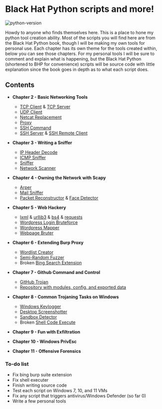 # Black Hat Python scripts and more!

![python-version](https://github.com/edoardottt/images/blob/main/black-hat-python-code/python-version.svg)

Howdy to anyone who finds themselves here. This is a place to hone my python tool creation ability. Most of the scripts you will find here are from the Black Hat Python book, though I will be making my own tools for personal use. Each chapter has its own theme for the tools created within, below you can see those chapters. For my personal tools I will be sure to comment and explain what is happening, but the Black Hat Python (shortened to BHP for convenience) scripts will be source code with little explanation since the book goes in depth as to what each script does. 

## Contents

 -  **Chapter 2 - Basic Networking Tools**
  
    - [TCP Client](https://github.com/DougRaccoon/blackhatpython/blob/main/chapter2/tcp_client.py) & [TCP Server](https://github.com/DougRaccoon/blackhatpython/blob/main/chapter2/tcp_server.py)
    - [UDP Client](https://github.com/DougRaccoon/blackhatpython/blob/main/chapter2/udp_client.py)
    - [Netcat Replacement](https://github.com/DougRaccoon/blackhatpython/blob/main/chapter2/netraccoon.py)
    - [Proxy](https://github.com/DougRaccoon/blackhatpython/blob/main/chapter2/proxy.py)
    - [SSH Command](https://github.com/DougRaccoon/blackhatpython/blob/main/chapter2/ssh_cmd.py)
    - [SSH Server](https://github.com/DougRaccoon/blackhatpython/blob/main/chapter2/ssh_server.py) & [SSH Remote Client](https://github.com/DougRaccoon/blackhatpython/blob/main/chapter2/ssh_rcmd.py)
  
 -  **Chapter 3 - Writing a Sniffer**
  
    - [IP Header Decode](https://github.com/DougRaccoon/blackhatpython/blob/main/chapter3/sniffer_ip_header_decode.py)
    - [ICMP Sniffer](https://github.com/DougRaccoon/blackhatpython/blob/main/chapter3/sniffer_with_icmp.py)
    - [Sniffer](https://github.com/DougRaccoon/blackhatpython/blob/main/chapter3/sniffer.py)
    - [Network Scanner](https://github.com/DougRaccoon/blackhatpython/blob/main/chapter3/scanner.py)
  
 -  **Chapter 4 - Owning the Network with Scapy**
  
    - [Arper](https://github.com/DougRaccoon/blackhatpython/blob/main/chapter4/arper.py)
    - [Mail Sniffer](https://github.com/DougRaccoon/blackhatpython/blob/main/chapter4/mail_sniffer.py)
    - [Packet Reconstructor](https://github.com/DougRaccoon/blackhatpython/blob/main/chapter4/recapper.py) & [Face Detector](https://github.com/DougRaccoon/blackhatpython/blob/main/chapter4/detector.py)
  
 -  **Chapter 5 - Web Hackery**
  
    - [lxml](https://github.com/DougRaccoon/blackhatpython/blob/main/chapter5/lxmltest.py) & [urllib3](https://github.com/DougRaccoon/blackhatpython/blob/main/chapter5/urllib3test.py) & [bs4](https://github.com/DougRaccoon/blackhatpython/blob/main/chapter5/bs4test.py) & [requests](https://github.com/DougRaccoon/blackhatpython/blob/main/chapter5/requeststest.py)
    - [Wordpress Login Bruteforce](https://github.com/DougRaccoon/blackhatpython/blob/main/chapter5/wordpress_killer.py)
    - [Wordpress Mapper](https://github.com/DougRaccoon/blackhatpython/blob/main/chapter5/mapper.py)
    - [Webpage Bruter](https://github.com/DougRaccoon/blackhatpython/blob/main/chapter5/bruter.py)
  
 -  **Chapter 6 - Extending Burp Proxy**
  
    - [Wordlist Creator](https://github.com/DougRaccoon/blackhatpython/blob/main/chapter6/bhp_wordlist.py)
    - [Semi-Random Fuzzer](https://github.com/DougRaccoon/blackhatpython/blob/main/chapter6/bhp_fuzzer.py)
    - Broken [Bing Search Extension](https://github.com/DougRaccoon/blackhatpython/blob/main/chapter6/bhp_bing.py)
  
 -  **Chapter 7 - Github Command and Control**
  
    - [GitHub Trojan](https://github.com/DougRaccoon/blackhatpython/blob/main/chapter7/git_trojan.py)
    - [Repository with modules, config, and exported data](https://github.com/DougRaccoon/bhptrojan)
  
 -  **Chapter 8 - Common Trojaning Tasks on Windows**
  
    - [Windows Keylogger](https://github.com/DougRaccoon/blackhatpython/blob/main/chapter8/keylogger.py)
    - [Desktop Screenshotter](https://github.com/DougRaccoon/blackhatpython/blob/main/chapter8/screenshotter.py)
    - [Sandbox Detector](https://github.com/DougRaccoon/blackhatpython/blob/main/chapter8/sandbox_detect.py)
    - Broken [Shell Code Execute](https://github.com/DougRaccoon/blackhatpython/blob/main/chapter8/shell_exec.py)
  
 -  **Chapter 9 - Fun with Exfiltration**
  
  
 -  **Chapter 10 - Windows PrivEsc**
  
  
 -  **Chapter 11 - Offensive Forensics**


### To-do list
 - Fix bing burp suite extension
 - Fix shell executer
 - Finish writing source code
 - Test each script on Windows 7, 10, and 11 VMs
 - Fix any script that triggers antivirus/Windows Defender (so far 0)
 - Write a few personal tools
